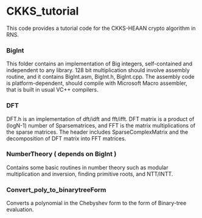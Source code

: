 # CKKS_tutorial
This code provides a tutorial code for the CKKS-HEAAN crypto algorithm in RNS.
### BigInt
This folder contains an implementation of Big integers, self-contained and independent to any library. 128 bit multiplication should involve assembly routine, and it contains BigInt.asm, BigInt.h, BigInt.cpp. The assembly code is platform-dependent, should compile with Microsoft Macro assembler, that is built in usual VC++ compilers.

### DFT
DFT.h is an implementation of dft/idft and fft/ifft.
DFT matrix is a product of (logN-1) number of Sparsematrices, and FFT is the matrix multiplications of the sparse matrices.
The header includes SparseComplexMatrix and the decomposition of DFT matrix into FFT matrices.

### NumberTheory ( depends on BigInt )
Contains some basic routines in number theory such as modular multiplication and inversion, finding primitive roots, and NTT/INTT.

### Convert_poly_to_binarytreeForm 
Converts a polynomial in the Chebyshev form to the form of Binary-tree evaluation.
